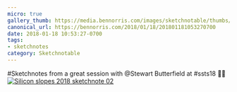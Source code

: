 ```yaml
---
micro: true
gallery_thumb: https://media.bennorris.com/images/sketchnotable/thumbs/silicon-slopes-2018-sketchnote-02.jpg
canonical_url: https://bennorris.com/2018/01/18/201801181053270700
date: 2018-01-18 10:53:27-0700
tags:
- sketchnotes
category: Sketchnotable
---
```


#Sketchnotes from a great session with @Stewart Butterfield at #ssts18 ✍🏼 [![Silicon slopes 2018 sketchnote 02](https://media.bennorris.com/images/sketchnotable/silicon-slopes-2018/silicon-slopes-2018-sketchnote-02.jpg)](https://media.bennorris.com/images/sketchnotable/silicon-slopes-2018/silicon-slopes-2018-sketchnote-02.jpg)